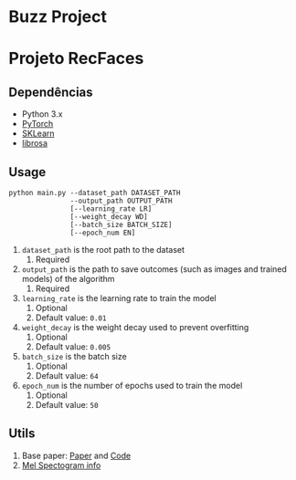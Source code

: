 # Buzz Project

# Projeto RecFaces

## Dependências

- Python 3.x
- [PyTorch](https://pytorch.org/)
- [SKLearn](https://scikit-learn.org/stable/install.html)
- [librosa](https://librosa.org/doc/latest/index.html)

## Usage

```
python main.py --dataset_path DATASET_PATH
               --output_path OUTPUT_PATH
               [--learning_rate LR]
               [--weight_decay WD]
               [--batch_size BATCH_SIZE]
               [--epoch_num EN]
```
 
1. ```dataset_path``` is the root path to the dataset
    1. Required
1. ```output_path``` is the path to save outcomes (such as images and trained models) of the algorithm
    1. Required
1. ```learning_rate``` is the learning rate to train the model
    1. Optional
    2. Default value: ```0.01```
1. ```weight_decay``` is the weight decay used to prevent overfitting
    1. Optional
    2. Default value: ```0.005```
1. ```batch_size``` is the batch size
    1. Optional
    2. Default value: ```64```
1. ```epoch_num``` is the number of epochs used to train the model
    1. Optional
    2. Default value: ```50```

## Utils

1. Base paper: [Paper](https://www.biorxiv.org/content/10.1101/2020.09.07.285502v2) and 
[Code](https://github.com/emmanueldufourq/GibbonClassifier/)
2. [Mel Spectogram info](https://towardsdatascience.com/getting-to-know-the-mel-spectrogram-31bca3e2d9d0)
